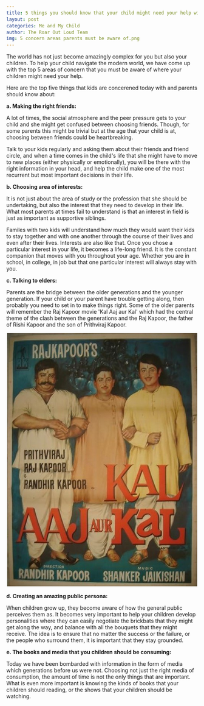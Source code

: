 ```yaml
---
title: 5 things you should know that your child might need your help with
layout: post
categories: Me and My Child
author: The Roar Out Loud Team
img: 5 concern areas parents must be aware of.png
---
```


The world has not just become amazingly complex for you but also your children. To help your child navigate the modern world, we have come up with the top 5 areas of concern that you must be aware of where your children might need your help.

Here are the top five things that kids are concerened today with and parents should know about:

**a. Making the right friends:**

A lot of times, the social atmosphere and the peer pressure gets to your child and she might get confused between choosing friends. Though, for some parents this might be trivial but at the age that your child is at, choosing between friends could be heartbreaking. 

Talk to your kids regularly and asking them about their friends and friend circle, and when a time comes in the child's life that she might have to move to new places (either physically or emotionally), you will be there with the right information in your head, and help the child make one of the most recurrent but most important decisions in their life.

**b. Choosing area of interests:**

It is not just about the area of study or the profession that she should be undertaking, but also the interest that they need to develop in their life. What most parents at times fail to understand is that an interest in field is just as important as supportive siblings. 

Familes with two kids will understand how much they would want their kids to stay together and with one another through the course of their lives and even after their lives. Interests are also like that. Once you chose a particular interest in your life, it becomes a life-long friend. It is the constant companion that moves with you throughout your age. Whether you are in school, in college, in job but that one particular interest will always stay with you.

**c. Talking to elders:**

Parents are the bridge between the older generations and the younger generation. If your child or your parent have trouble getting along, then probably you need to set in to make things right. Some of the older parents will remember the Raj Kapoor movie 'Kal Aaj aur Kal' which had the central theme of the clash between the generations and the Raj Kapoor, the father of Rishi Kapoor and the son of Prithviraj Kapoor.

<center><img src="/Df4Hl_lXcAAwiPn.jpg" > </center>


**d. Creating an amazing public persona:**

When children grow up, they become aware of how the general public perceives them as. It becomes very important to help your children develop personalities where they can easily negotiate the brickbats that they might get along the way, and balance with all the bouquets that they might receive. The idea is to ensure that no matter the success or the failure, or the people who surround them, it is important that they stay grounded.

**e. The books and media that you children should be consuming:**

Today we have been bombarded with information in the form of media which generations before us were not. Choosing not just the right media of consumption, the amount of time is not the only things that are important. What is even more important is knowing the kinds of books that your children should reading, or the shows that your children should be watching.